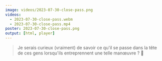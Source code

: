```yaml
---
image: videos/2023-07-30-close-pass.png
videos:
  - 2023-07-30-close-pass.webm
  - 2023-07-30-close-pass.mp4
poster: 2023-07-30-close-pass.png
output: [html, player]
---
```

> Je serais curieux (vraiment) de savoir ce qu'il se passe dans la tête de ces gens lorsqu'ils entreprennent une telle manœuvre ? 🤔
